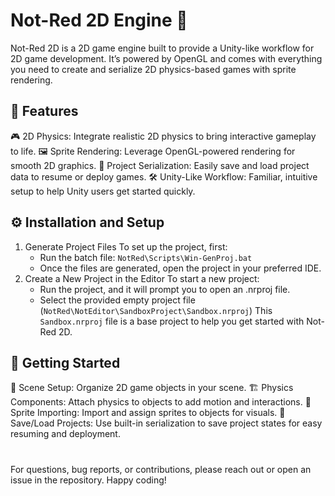 # Not-Red 2D Engine 🚀
Not-Red 2D is a 2D game engine built to provide a Unity-like workflow for 2D game development. It’s powered by OpenGL and comes with everything you need to create and serialize 2D physics-based games with sprite rendering.

## 🌟 Features
🎮 2D Physics: Integrate realistic 2D physics to bring interactive gameplay to life.
🖼️ Sprite Rendering: Leverage OpenGL-powered rendering for smooth 2D graphics.
💾 Project Serialization: Easily save and load project data to resume or deploy games.
🛠️ Unity-Like Workflow: Familiar, intuitive setup to help Unity users get started quickly.

## ⚙️ Installation and Setup
1. Generate Project Files
   To set up the project, first:
   - Run the batch file: `NotRed\Scripts\Win-GenProj.bat`
   - Once the files are generated, open the project in your preferred IDE.
2. Create a New Project in the Editor
   To start a new project:
   - Run the project, and it will prompt you to open an .nrproj file.
   - Select the provided empty project file (`NotRed\NotEditor\SandboxProject\Sandbox.nrproj`)
This `Sandbox.nrproj` file is a base project to help you get started with Not-Red 2D.

## 🚀 Getting Started
🧩 Scene Setup: Organize 2D game objects in your scene.
🏗️ Physics Components: Attach physics to objects to add motion and interactions.
🌈 Sprite Importing: Import and assign sprites to objects for visuals.
📂 Save/Load Projects: Use built-in serialization to save project states for easy resuming and deployment.

# 
For questions, bug reports, or contributions, please reach out or open an issue in the repository. Happy coding!
